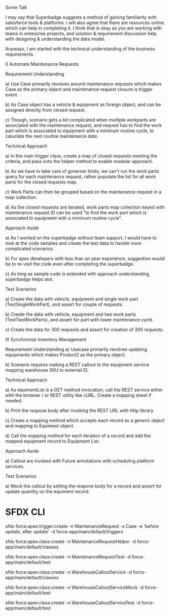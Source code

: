 
Some Talk

I may say that Superbadge suggests a method of gaining familiarity with salesforce tools & platforms. I will also agree that there are resources online which can help in completing it. I think that is okay as you are working with teams in enterprise projects, and solution & requirement discussion help with designing & understanding the data model.

Anyways, I am started with the technical understanding of the business requirements.

I) Automate Maintenance Requests 

Requirement Understanding

a) Use Case primarily revolves around maintenance requests which makes Case as the primary object and maintenance request closure is trigger event. 

b) As Case object has a vehicle & equipment as foreign object, and can be assigned directly from closed request.

c) Though, scenario gets a bit complicated when multiple workparts are associated with the maintenance request, and request has to find the work part which is associated to equipment with a minimum routine cycle, to caluclate the next routine maintenance date. 

Technical Approach

a) In the main trigger class, create a map of closed requests meeting the criteria, and pass onto the helper method to enable modular approach.

b) As we have to take care of governer limits, we can't run the work parts query for each maintenance request, rather populate the list for all work parts for the closed requests map.

c) Work Parts can then be grouped based on the maintenance request in a map collection.

d) As the closed requests are iterated, work parts map collection keyed with maintenance request ID can be used "to find the work part which is associated to equipment with a minimum routine cycle".

Approach Aside

a) As I worked on the superbadge without team support, I would have to look at the code samples and create the test data to handle more complicated scenarios.

b) For apex developers with less than an year experience, suggestion would be to re-visit the code even after completing the superbadge.

c) As long as sample code is extended with approach understanding, superbadge helps alot.


Test Scenarios

a) Create the data with vehicle, equipment and single work part (TestSingleWorkPart), and assert for couple of requests.

b) Create the data with vehicle, equipment and two work parts (TestTwoWorkParts), and assert for part with lower maintenance cycle.

c) Create the data for 300 requests and assert for creation of 300 requests.

II) Synchronize Inventory Management

Requirement Understanding
a) Usecase primarily revolves updating equipments which makes Product2 as the primary object.

b) Scenario requires making a REST callout to the equipment service mapping warehouse SKU to external ID.

Technical Approach

a) As equimentList is a GET method invocation, call the REST service either with the browser / or REST utility like cURL. Create a mapping sheet if needed.

b) Print the respose body after invoking the REST URL with Http library.

c) Create a mapping method which accepts each record as a generic object and mapping to Equiment object.

d) Call the mapping method for each iteration of a record and add the mapped equipment record to Equipment List.

Approach Aside

a) Callout are invoked with Future annotations with scheduling platform services.

Test Scenarios

a) Mock the callout by setting the respone body for a record and assert for update quantity on the equiment record. 

# SFDX  CLI
sfdx force:apex:trigger:create -n MaintenanceRequest -s Case -e 'before update, after update' -d force-app/main/default/triggers

sfdx force:apex:class:create -n MaintenanceRequestHelper -d force-app/main/default/classes

sfdx force:apex:class:create -n MaintenanceRequestTest -d force-app/main/default/test

sfdx force:apex:class:create -n WarehouseCalloutService -d force-app/main/default/classes

sfdx force:apex:class:create -n WarehouseCalloutServiceMock -d force-app/main/default/test

sfdx force:apex:class:create -n WarehouseCalloutServiceTest -d force-app/main/default/test











